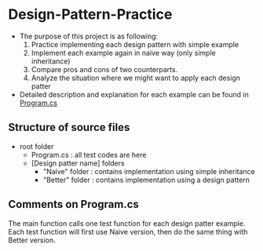 # Design-Pattern-Practice
- The purpose of this project is as following:
  1. Practice implementing each design pattern with simple example
  2. Implement each example again in naive way (only simple inheritance)
  3. Compare pros and cons of two counterparts.
  4. Analyze the situation where we might want to apply each design patter
- Detailed description and explanation for each example can be found in [Program.cs](https://github.com/Ownfos/Design-Pattern-Practice/blob/master/DesignPatternPractice/Program.cs)

## Structure of source files
- root folder
  - Program.cs : all test codes are here
  - [Design patter name] folders
    - "Naive" folder : contains implementation using simple inheritance
    - "Better" folder : contains implementation using a design pattern

## Comments on Program.cs
The main function calls one test function for each design patter example.<br>
Each test function will first use Naive version, then do the same thing with Better version.<br>
